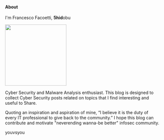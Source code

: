 #### About

I'm Francesco Facoetti, **5hid**obu

<img src="https://github.com/user-attachments/assets/b5c1c431-244d-4e4e-87ac-b0f17f03a658" width="200" height="200">

Cyber Security and Malware Analysis enthusiast. 
This blog is designed to collect Cyber Security posts related on topics that I find interesting and useful to 5hare.

Quoting an inspiration and aspiration of mine, “I believe it is the duty of every IT professional to give back to the community.” 
I hope this blog can contribute and motivate "neverending wanna-be better" infosec community.

youvsyou



